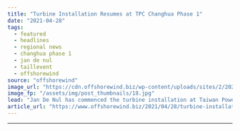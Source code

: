 ```yaml
---
title: "Turbine Installation Resumes at TPC Changhua Phase 1"
date: "2021-04-28"
tags: 
  - featured
  - headlines
  - regional news
  - changhua phase 1
  - jan de nul
  - taillevent
  - offshorewind
source: "offshorewind"
image_url: "https://cdn.offshorewind.biz/wp-content/uploads/sites/2/2021/04/28085003/Turbine-Installation-Resumes-at-TPC-Changhua-Phase-1-e1619592465195.jpg"
image_fp: "/assets/img/post_thumbnails/18.jpg"
lead: "Jan De Nul has commenced the turbine installation at Taiwan Power Company’s Changhua Phase"
article_url: "https://www.offshorewind.biz/2021/04/28/turbine-installation-resumes-at-tpc-changhua-phase-1/"
---
```


---
